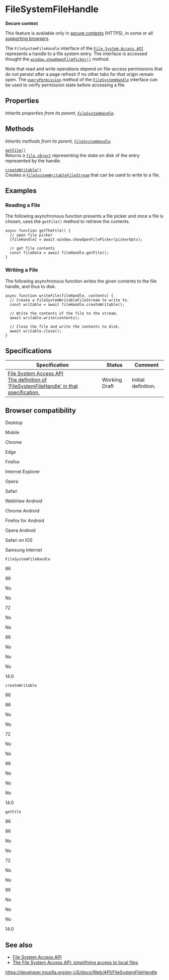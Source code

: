 # FileSystemFileHandle

**Secure context**

This feature is available only in [secure contexts](https://developer.mozilla.org/en-US/docs/Web/Security/Secure_Contexts) (HTTPS), in some or all [supporting browsers](#browser_compatibility).

The `FileSystemFileHandle` interface of the [`File System Access API`](file_system_access_api) represents a handle to a file system entry. The interface is accessed thought the [`window.showOpenFilePicker()`](window/showopenfilepicker) method.

Note that read and write operations depend on file-access permissions that do not persist after a page refresh if no other tabs for that origin remain open. The [`queryPermission`](filesystemhandle/querypermission) method of the [`FileSystemHandle`](filesystemhandle) interface can be used to verify permission state before accessing a file.

## Properties

_Inherits properties from its parent, [`FileSystemHandle`](filesystemhandle)._

## Methods

_Inherits methods from its parent, [`FileSystemHandle`](filesystemhandle)._

[`getFile()`](filesystemfilehandle/getfile)  
Returns a [`file object`](file) representing the state on disk of the entry represented by the handle.

[`createWritable()`](filesystemfilehandle/createwritable)  
Creates a [`FileSystemWritableFileStream`](filesystemwritablefilestream) that can be used to write to a file.

## Examples

### Reading a File

The following asynchronous function presents a file picker and once a file is chosen, uses the `getFile()` method to retrieve the contents.

    async function getTheFile() {
      // open file picker
      [fileHandle] = await window.showOpenFilePicker(pickerOpts);

      // get file contents
      const fileData = await fileHandle.getFile();
    }

### Writing a File

The following asynchronous function writes the given contents to the file handle, and thus to disk.

    async function writeFile(fileHandle, contents) {
      // Create a FileSystemWritableFileStream to write to.
      const writable = await fileHandle.createWritable();

      // Write the contents of the file to the stream.
      await writable.write(contents);

      // Close the file and write the contents to disk.
      await writable.close();
    }

## Specifications

<table><thead><tr class="header"><th>Specification</th><th>Status</th><th>Comment</th></tr></thead><tbody><tr class="odd"><td><a href="https://wicg.github.io/file-system-access/#api-filesystemfilehandle">File System Access API<br />
<span class="small">The definition of 'FileSystemFileHandle' in that specification.</span></a></td><td><span class="spec-wd">Working Draft</span></td><td>Initial definition.</td></tr></tbody></table>

## Browser compatibility

Desktop

Mobile

Chrome

Edge

Firefox

Internet Explorer

Opera

Safari

WebView Android

Chrome Android

Firefox for Android

Opera Android

Safari on IOS

Samsung Internet

`FileSystemFileHandle`

86

86

No

No

72

No

No

86

No

No

No

14.0

`createWritable`

86

86

No

No

72

No

No

86

No

No

No

14.0

`getFile`

86

86

No

No

72

No

No

86

No

No

No

14.0

## See also

- [File System Access API](file_system_access_api)
- [The File System Access API: simplifying access to local files](https://web.dev/file-system-access/)

<a href="https://developer.mozilla.org/en-US/docs/Web/API/FileSystemFileHandle" class="_attribution-link">https://developer.mozilla.org/en-US/docs/Web/API/FileSystemFileHandle</a>
